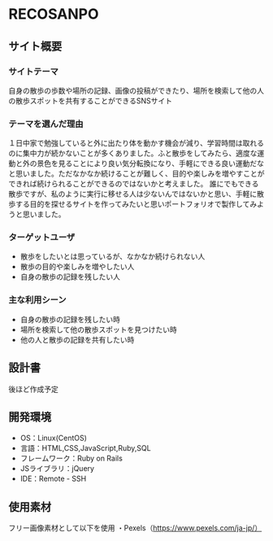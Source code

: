 # RECOSANPO
## サイト概要
### サイトテーマ
自身の散歩の歩数や場所の記録、画像の投稿ができたり、場所を検索して他の人の散歩スポットを共有することができるSNSサイト

### テーマを選んだ理由
１日中家で勉強していると外に出たり体を動かす機会が減り、学習時間は取れるのに集中力が続かないことが多くありました。ふと散歩をしてみたら、適度な運動と外の景色を見ることにより良い気分転換になり、手軽にできる良い運動だなと思いました。ただなかなか続けることが難しく、目的や楽しみを増やすことができれば続けられることができるのではないかと考えました。
誰にでもできる散歩ですが、私のように実行に移せる人は少ないんではないかと思い、手軽に散歩する目的を探せるサイトを作ってみたいと思いポートフォリオで製作してみようと思いました。


### ターゲットユーザ
- 散歩をしたいとは思っているが、なかなか続けられない人
- 散歩の目的や楽しみを増やしたい人
- 自身の散歩の記録を残したい人

### 主な利用シーン
- 自身の散歩の記録を残したい時
- 場所を検索して他の散歩スポットを見つけたい時
- 他の人と散歩の記録を共有したい時

## 設計書
後ほど作成予定
​
## 開発環境
- OS：Linux(CentOS)
- 言語：HTML,CSS,JavaScript,Ruby,SQL
- フレームワーク：Ruby on Rails
- JSライブラリ：jQuery
- IDE：Remote - SSH 
​
## 使用素材
フリー画像素材として以下を使用
・Pexels（https://www.pexels.com/ja-jp/）